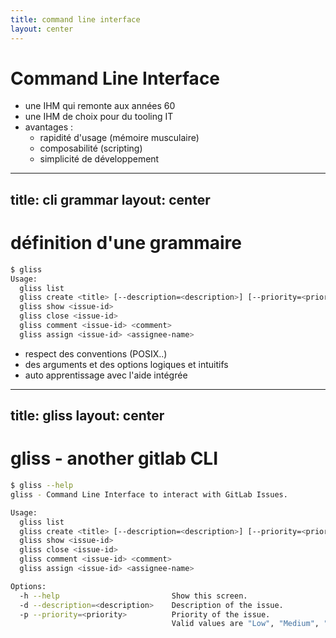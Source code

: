 ```yaml
---
title: command line interface
layout: center
---
```


# Command Line Interface

<v-clicks>

- une IHM qui remonte aux années 60 
- une IHM de choix pour du tooling IT
- avantages :
  - rapidité d'usage (mémoire musculaire)
  - composabilité (scripting)
  - simplicité de développement

</v-clicks>

---
title: cli grammar
layout: center
---

# définition d'une grammaire

```sh
$ gliss
Usage:
  gliss list
  gliss create <title> [--description=<description>] [--priority=<priority>]
  gliss show <issue-id>
  gliss close <issue-id>
  gliss comment <issue-id> <comment>
  gliss assign <issue-id> <assignee-name>
```

<v-clicks>

- respect des conventions (POSIX..)
- des arguments et des options logiques et intuitifs
- auto apprentissage avec l'aide intégrée

</v-clicks>

---
title: gliss
layout: center
---

# gliss - another gitlab CLI

```sh
$ gliss --help
gliss - Command Line Interface to interact with GitLab Issues.

Usage:
  gliss list
  gliss create <title> [--description=<description>] [--priority=<priority>]
  gliss show <issue-id>
  gliss close <issue-id>
  gliss comment <issue-id> <comment>
  gliss assign <issue-id> <assignee-name>

Options:
  -h --help                         Show this screen.
  -d --description=<description>    Description of the issue.
  -p --priority=<priority>          Priority of the issue.
                                    Valid values are "Low", "Medium", "High".
```